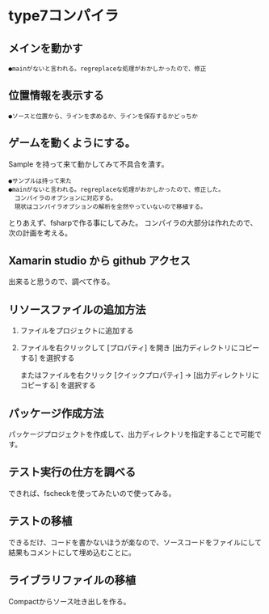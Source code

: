 # type7コンパイラ

## メインを動かす
	●mainがないと言われる。regreplaceな処理がおかしかったので、修正

## 位置情報を表示する

	●ソースと位置から、ラインを求めるか、ラインを保存するかどっちか
	

## ゲームを動くようにする。

Sample を持って来て動かしてみて不具合を潰す。

	●サンプルは持って来た
	●mainがないと言われる。regreplaceな処理がおかしかったので、修正した。
	　コンパイラのオプションに対応する。
	　現状はコンパイラオプションの解析を全然やっていないので移植する。

とりあえず、fsharpで作る事にしてみた。
コンパイラの大部分は作れたので、次の計画を考える。

## Xamarin studio から github アクセス

出来ると思うので、調べて作る。


## リソースファイルの追加方法

1. ファイルをプロジェクトに追加する
2. ファイルを右クリックして [プロパティ] を開き [出力ディレクトリにコピーする] を選択する

	またはファイルを右クリック [クイックプロパティ] → [出力ディレクトリにコピーする] を選択する

## パッケージ作成方法

パッケージプロジェクトを作成して、出力ディレクトリを指定することで可能です。

## テスト実行の仕方を調べる

できれば、fscheckを使ってみたいので使ってみる。

## テストの移植

できるだけ、コードを書かないほうが楽なので、ソースコードをファイルにして結果もコメントにして埋め込むことに。

## ライブラリファイルの移植

Compactからソース吐き出しを作る。
